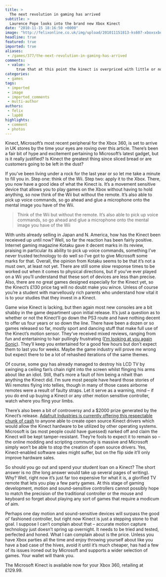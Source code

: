 ```yaml
---
title: >
  The next revolution in gaming has arrived
subtitle: >
  Laurence Pope looks into the brand new Xbox Kinect
date: "2010-11-15 18:16:50 +0000"
image: "http://felixonline.co.uk/img/upload/201011151813-ks607-xboxsxbo.jpg"
headline: true
featured: true
imported: true
aliases:
 - /games/377/the-next-revolution-in-gaming-has-arrived
comments:
 - value: >
     true that at this point the kinect is overpriced with little or no games worth purchasing, but it has potential. There have been kinect hacks with some interesting results, my favorite being holographic projection using a projector (not holographic in the strictest sense but still cool).
categories:
 - games
tags:
 - imported
 - image
 - imported_comments
 - multi-author
authors:
 - felix
 - lap08
highlights:
 - comment
 - photos
---
```


Kinect, Microsoft’s most recent peripheral for the Xbox 360, is set to arrive in UK stores by the time your eyes are roving over this article. There’s been a fair bit of hype and excitement pertaining to Microsoft’s latest gadget, but is it really justified? Is Kinect the greatest thing since sliced bread or are customers going to be left in the dust?

If you’ve been living under a rock for the last year or so let me take a minute to fill you in. Step one: think of the Wii. Step two: apply it to the Xbox. There, you now have a good idea of what the Kinect is. It’s a movement sensitive device that allows you to play games on the Xbox without having to hold anything, so now think of the Wii but without the remote. It’s also able to pick up voice commands, so go ahead and glue a microphone onto the mental image you have of the Wii.

> Think of the Wii but without the remote. It’s also able to pick up voice commands, so go ahead and glue a microphone onto the mental image you have of the Wii

With units already selling in Japan and N. America, how has the Kinect been receieved up until now? Well, so far the reaction has been fairly positive. Internet gaming magazine Kotaku gave it decent marks in its review, praising in particular its ability to pick up voice commands, something I’ve never trusted technology to do well so I’ve got to give Microsoft some marks for that. Overall, the opinion from Kotaku seems to be that it’s not a must own, at least not yet. There are still some slow response times to be worked out when it comes to physical directions, but if you’ve ever played on a Wii you’ll understand that these sort of devices are less than precise. Also, there are no great games designed especially for the Kinect yet, so the Kinect’s £130 price tag will no doubt make you wince. Unless of course you’re a student with marvellously rich parents who understand how vital it is to your studies that they invest in a Kinect.

Game wise Kinect is lacking, but then again most new consoles are a bit shabby in the game department upon initial release. It’s just a question as to whether or not the Kinect’ll go down the PS3 route and have nothing decent to offer us four years or so down the line. There have been a dozen or so games released so far, mostly sport and dancing stuff that make full use of the Kinect’s motion sensor. They’ve received mixed reviews, ranging from fun and entertaining to hair pullingly frustrating ([I’m looking at you again Sonic](http://felixonline.co.uk/games/245/another-chronic-sonic-failure-/)). They’ll keep you entertained for a good few hours but don’t expect them to last you for weeks. Maybe the game industry will prove me wrong but expect there to be a lot of rehashed iterations of the same themes.

Of course, some guy has already managed to destroy his LCD TV by swinging a ceiling fan’s chain right into the screen whilst flinging his arms about like an idiot. Still, that’s more a fault of him being a nitwit than anything the Kinect did. I’m sure most people have heard those stories of Wii remotes flying into tellies, though in many of those cases airborne remotes were a result of faulty straps. Let it serve as a warning, mind – if you do end up buying a Kinect or any other motion sensitive controller, watch where you fling your limbs.

There’s also been a bit of controversy and a $2000 prize generated by the Kinect’s release. [Adafruit Industries is currently offering this respectable chunk of cash](http://www.adafruit.com/blog/2010/11/04/the-open-kinect-project-the-ok-prize-get-1000-bounty-for-kinect-for-xbox-360-open-source-drivers/) to anyone able to create open source Kinect drivers which would allow the Kinect hardware to be utilized by other operating systems. Microsoft is (as most people could have guessed) narked off and claim the Kinect will be kept tamper-resistant. They’re fools to expect it to remain so – the online modding and scripting community is massive and Microsoft simply won’t be able to stop the creation of open source drivers. Yes, Kinect-enabled software sales might suffer, but on the flip side it’ll only improve hardware sales.

So should you go out and spend your student loan on a Kinect? The short answer is no (the long answer would take up several pages of writing). Why? Well, right now it’s just far too expensive for what it is, a glorified TV remote that lets you play a few party games. At this stage of gaming development, motion and sound-sensitive controllers cannot possibly hope to match the precision of the traditional controller or the mouse and keyboard so forget about playing any sort of games that require a modicum of aim.

Perhaps one day motion and sound-sensitive devices will surpass the good ol’ fashioned controller, but right now Kinect is just a stepping stone to that goal. I suppose I can’t complain about that – accurate motion capture technology just doesn’t spring up overnight. It needs to be tried and tested, perfected and honed. What I can complain about is the price. Unless you have Xbox parties all the time and enjoy throwing yourself about like you have a bad case of the hives, avoid it until it’s much cheaper, has had a few of its issues ironed out by Microsoft and supports a wider selection of games. Your wallet will thank you.

The Microsoft Kinect is available now for your Xbox 360, retailing at £129.99.
